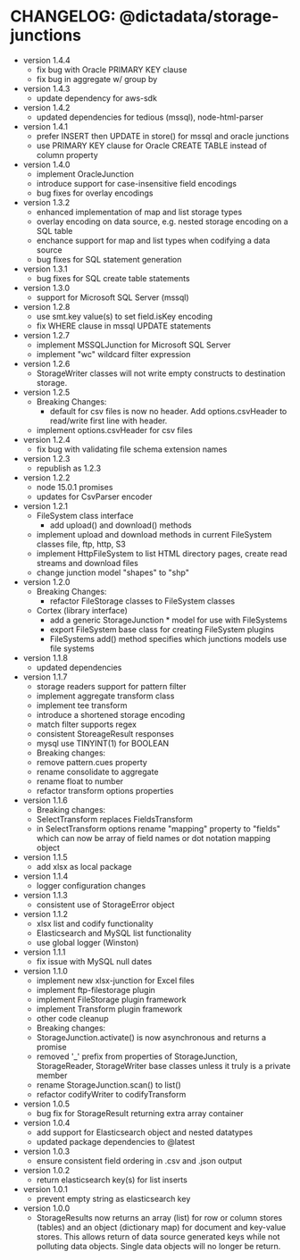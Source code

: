# CHANGELOG:  @dictadata/storage-junctions

- version 1.4.4
  - fix bug with Oracle PRIMARY KEY clause
  - fix bug in aggregate w/ group by
- version 1.4.3
  - update dependency for aws-sdk
- version 1.4.2
  - updated dependencies for tedious (mssql), node-html-parser
- version 1.4.1
  - prefer INSERT then UPDATE in store() for mssql and oracle junctions
  - use PRIMARY KEY clause for Oracle CREATE TABLE instead of column property
- version 1.4.0
  - implement OracleJunction
  - introduce support for case-insensitive field encodings
  - bug fixes for overlay encodings
- version 1.3.2
  - enhanced implementation of map and list storage types
  - overlay encoding on data source, e.g. nested storage encoding on a SQL table
  - enchance support for map and list types when codifying a data source
  - bug fixes for SQL statement generation
- version 1.3.1
  - bug fixes for SQL create table statements
- version 1.3.0
  - support for Microsoft SQL Server (mssql)
- version 1.2.8
  - use smt.key value(s) to set field.isKey encoding
  - fix WHERE clause in mssql UPDATE statements
- version 1.2.7
  - implement MSSQLJunction for Microsoft SQL Server
  - implement "wc" wildcard filter expression
- version 1.2.6
  - StorageWriter classes will not write empty constructs to destination storage.
- version 1.2.5
  - Breaking Changes:
    - default for csv files is now no header. Add options.csvHeader to read/write first line with header.
  - implement options.csvHeader for csv files
- version 1.2.4
  - fix bug with validating file schema extension names
- version 1.2.3
  - republish as 1.2.3
- version 1.2.2
  - node 15.0.1 promises
  - updates for CsvParser encoder
- version 1.2.1
  - FileSystem class interface
    - add upload() and download() methods
  - implement upload and download methods in current FileSystem classes file, ftp, http, S3
  - implement HttpFileSystem to list HTML directory pages, create read streams and download files
  - change junction model "shapes" to "shp"
- version 1.2.0
  - Breaking Changes:
    - refactor FileStorage classes to FileSystem classes
  - Cortex (library interface)
    - add a generic StorageJunction * model for use with FileSystems
    - export FileSystem base class for creating FileSystem plugins
    - FileSystems add() method specifies which junctions models use file systems
- version 1.1.8
  - updated dependencies
- version 1.1.7
  - storage readers support for pattern filter
  - implement aggregate transform class
  - implement tee transform
  - introduce a shortened storage encoding
  - match filter supports regex
  - consistent StoreageResult responses
  - mysql use TINYINT(1) for BOOLEAN
  - Breaking changes:
  - remove pattern.cues property
  - rename consolidate to aggregate
  - rename float to number
  - refactor transform options properties
- version 1.1.6
  - Breaking changes:
  - SelectTransform replaces FieldsTransform
  - in SelectTransform options rename "mapping" property to "fields" which can now be array of field names or dot notation mapping object
- version 1.1.5
  - add xlsx as local package
- version 1.1.4
  - logger configuration changes
- version 1.1.3
  - consistent use of StorageError object
- version 1.1.2
  - xlsx list and codify functionality
  - Elasticsearch and MySQL list functionality
  - use global logger (Winston)
- version 1.1.1
  - fix issue with MySQL null dates
- version 1.1.0
  - implement new xlsx-junction for Excel files
  - implement ftp-filestorage plugin
  - implement FileStorage plugin framework
  - implement Transform plugin framework
  - other code cleanup
  - Breaking changes:
  - StorageJunction.activate() is now asynchronous and returns a promise
  - removed '_' prefix from properties of StorageJunction, StorageReader, StorageWriter base classes unless it truly is a private member
  - rename StorageJunction.scan() to list()
  - refactor codifyWriter to codifyTransform
- version 1.0.5
  - bug fix for StorageResult returning extra array container
- version 1.0.4
  - add support for Elasticsearch object and nested datatypes
  - updated package dependencies to @latest
- version 1.0.3
  - ensure consistent field ordering in .csv and .json output
- version 1.0.2
  - return elasticsearch key(s) for list inserts
- version 1.0.1
  - prevent empty string as elasticsearch key
- version 1.0.0
  - StorageResults now returns an array (list) for row or column stores (tables) and an object (dictionary map) for document and key-value stores. This allows return of data source generated keys while not polluting data objects.  Single data objects will no longer be return.
